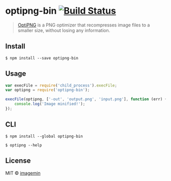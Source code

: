 # optipng-bin [![Build Status](http://img.shields.io/travis/imagemin/optipng-bin.svg?style=flat)](http://travis-ci.org/imagemin/optipng-bin)

> [OptiPNG](http://optipng.sourceforge.net) is a PNG optimizer that recompresses 
image files to a smaller size, without losing any information.


## Install

```
$ npm install --save optipng-bin
```


## Usage

```js
var execFile = require('child_process').execFile;
var optipng = require('optipng-bin');

execFile(optipng, ['-out', 'output.png', 'input.png'], function (err) {
	console.log('Image minified!');
});
```


## CLI

```
$ npm install --global optipng-bin
```

```
$ optipng --help
```


## License

MIT © [imagemin](https://github.com/imagemin)
